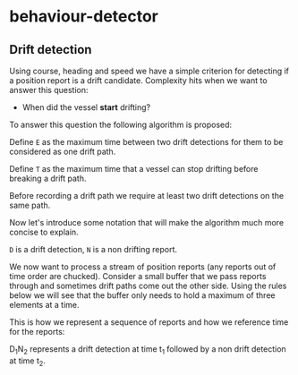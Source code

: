 behaviour-detector
====================


Drift detection
------------------
Using course, heading and speed we have a simple criterion for detecting if a position report is a drift candidate. Complexity hits when we want to answer this question:

* When did the vessel **start** drifting?

To answer this question the following algorithm is proposed:

Define `E` as the maximum time between two drift detections for them to be considered as one drift path.

Define `T` as the maximum time that a vessel can stop drifting before breaking a drift path.

Before recording a drift path we require at least two drift detections on the same path.

Now let's introduce some notation that will make the algorithm much more concise to explain.

`D` is a drift detection, `N` is a non drifting report.

We now want to process a stream of position reports (any reports out of time order are chucked). Consider a small buffer that we pass reports through and sometimes drift paths come out the other side. Using the rules below we will see that the buffer only needs to hold a maximum of three elements at a time.

This is how we represent a sequence of reports and how we reference time for the reports:

  D<sub>1</sub>N<sub>2</sub> represents a drift detection at time t<sub>1</sub> followed by a non drift detection at time t<sub>2</sub>.

